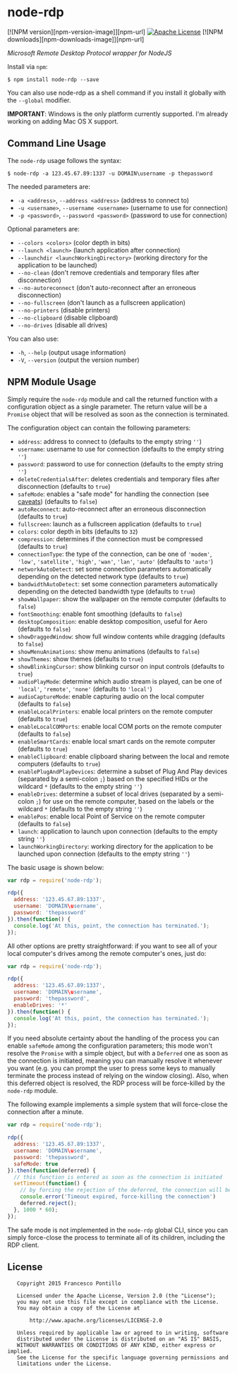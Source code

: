 node-rdp
========

[![NPM version][npm-version-image]][npm-url]
[![Apache License][license-image]][license-url]
[![NPM downloads][npm-downloads-image]][npm-url]

_Microsoft Remote Desktop Protocol wrapper for NodeJS_

Install via `npm`:

```shell
$ npm install node-rdp --save
```

You can also use node-rdp as a shell command if you install it globally with the `--global` modifier.

**IMPORTANT**: Windows is the only platform currently supported. I'm already working on adding Mac OS X support.

## Command Line Usage

The `node-rdp` usage follows the syntax:

```shell
$ node-rdp -a 123.45.67.89:1337 -u DOMAIN\username -p thepassword
```

The needed parameters are:

*  `-a <address>`, `--address <address>` (address to connect to)
*  `-u <username>`, `--username <username>` (username to use for connection)
*  `-p <password>`, `--password <password>` (password to use for connection)

Optional parameters are:

*  `--colors <colors>` (color depth in bits)
*  `--launch <launch>` (launch application after connection)
*  `--launchdir <launchWorkingDirectory>` (working directory for the application to be launched)
*  `--no-clean` (don't remove credentials and temporary files after disconnection)
*  `--no-autoreconnect` (don't auto-reconnect after an erroneous disconnection)
*  `--no-fullscreen` (don't launch as a fullscreen application)
*  `--no-printers` (disable printers)
*  `--no-clipboard` (disable clipboard)
*  `--no-drives` (disable all drives)

You can also use:

*  `-h`, `--help` (output usage information)
*  `-V`, `--version` (output the version number)

## NPM Module Usage

Simply require the `node-rdp` module and call the returned function with a configuration object as a single parameter.
The return value will be a `Promise` object that will be resolved as soon as the connection is terminated.

The configuration object can contain the following parameters:

* `address`: address to connect to (defaults to the empty string `''`)
* `username`: username to use for connection (defaults to the empty string `''`)
* `password`: password to use for connection (defaults to the empty string `''`)
* `deleteCredentialsAfter`: deletes credentials and temporary files after disconnection (defaults to `true`)
* `safeMode`: enables a "safe mode" for handling the connection (see [caveats](#caveats)) (defaults to `false`)
* `autoReconnect`: auto-reconnect after an erroneous disconnection (defaults to `true`)
* `fullscreen`: launch as a fullscreen application (defaults to `true`)
* `colors`: color depth in bits (defaults to `32`)
* `compression`: determines if the connection must be compressed (defaults to `true`)
* `connectionType`: the type of the connection, can be one of `'modem'`, `'low'`, `'satellite'`, `'high'`, `'wan'`, `'lan'`, `'auto'` (defaults to `'auto'`)
* `networkAutoDetect`: set some connection parameters automatically depending on the detected network type (defaults to `true`)
* `bandwidthAutoDetect`: set some connection parameters automatically depending on the detected bandwidth type (defaults to `true`)
* `showWallpaper`: show the wallpaper on the remote computer (defaults to `false`)
* `fontSmoothing`: enable font smoothing (defaults to `false`)
* `desktopComposition`: enable desktop composition, useful for Aero (defaults to `false`)
* `showDraggedWindow`: show full window contents while dragging (defaults to `false`)
* `showMenuAnimations`: show menu animations (defaults to `false`)
* `showThemes`: show themes (defaults to `true`)
* `showBlinkingCursor`: show blinking cursor on input controls (defaults to `true`)
* `audioPlayMode`: determine which audio stream is played, can be one of `'local'`, `'remote'`, `'none'` (defaults to `'local'`)
* `audioCaptureMode`: enable capturing audio on the local computer (defaults to `false`)
* `enableLocalPrinters`: enable local printers on the remote computer (defaults to `true`)
* `enableLocalCOMPorts`: enable local COM ports on the remote computer (defaults to `false`)
* `enableSmartCards`: enable local smart cards on the remote computer (defaults to `true`)
* `enableClipboard`: enable clipboard sharing between the local and remote computers (defaults to `true`)
* `enablePlugAndPlayDevices`: determine a subset of Plug And Play devices (separated by a semi-colon `;`) based on the specified HIDs or the wildcard `*` (defaults to the empty string `''`)
* `enableDrives`: determine a subset of local drives (separated by a semi-colon `;`) for use on the remote computer, based on the labels or the wildcard `*` (defaults to the empty string `''`)
* `enablePos`: enable local Point of Service on the remote computer (defaults to `false`)
* `launch`: application to launch upon connection (defaults to the empty string `''`)
* `launchWorkingDirectory`: working directory for the application to be launched upon connection (defaults to the empty string `''`)

The basic usage is shown below:

```javascript
var rdp = require('node-rdp');

rdp({
  address: '123.45.67.89:1337',
  username: 'DOMAIN\username',
  password: 'thepassword'
}).then(function() {
  console.log('At this, point, the connection has terminated.');
});
```

All other options are pretty straightforward:
if you want to see all of your local computer's drives among the remote computer's ones, just do:

```javascript
var rdp = require('node-rdp');

rdp({
  address: '123.45.67.89:1337',
  username: 'DOMAIN\username',
  password: 'thepassword',
  enableDrives: '*'
}).then(function() {
  console.log('At this, point, the connection has terminated.');
});
```

If you need absolute certainty about the handling of the process you can enable `safeMode` among the configuration
parameters; this mode won't resolve the `Promise` with a simple object, but with a `Deferred` one as soon as the
connection is initiated, meaning you can manually resolve it whenever you want (e.g. you can prompt the user to press
some keys to manually terminate the process instead of relying on the window closing).
Also, when this deferred object is resolved, the RDP process will be force-killed by the `node-rdp` module.

The following example implements a simple system that will force-close the connection after a minute.

```javascript
var rdp = require('node-rdp');

rdp({
  address: '123.45.67.89:1337',
  username: 'DOMAIN\username',
  password: 'thepassword',
  safeMode: true
}).then(function(deferred) {
  // this function is entered as soon as the connection is initiated
  setTimeout(function() {
    // by forcing the rejection of the deferred, the connection will be terminated
    console.error('Timeout expired, force-killing the connection')
    deferred.reject();
  }, 1000 * 60);
});
```

The safe mode is not implemented in the `node-rdp` global CLI, since you can simply force-close the process to terminate
all of its children, including the RDP client.

## License

```
   Copyright 2015 Francesco Pontillo

   Licensed under the Apache License, Version 2.0 (the "License");
   you may not use this file except in compliance with the License.
   You may obtain a copy of the License at

       http://www.apache.org/licenses/LICENSE-2.0

   Unless required by applicable law or agreed to in writing, software
   distributed under the License is distributed on an "AS IS" BASIS,
   WITHOUT WARRANTIES OR CONDITIONS OF ANY KIND, either express or implied.
   See the License for the specific language governing permissions and
   limitations under the License.
```

[license-image]: http://img.shields.io/badge/license-Apache_2.0-blue.svg?style=flat
[license-url]: LICENSE
